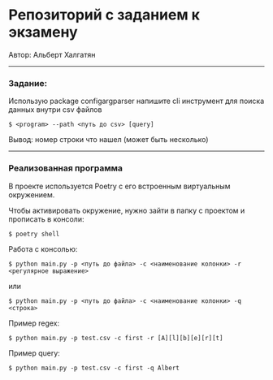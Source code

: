 # Репозиторий с заданием к экзамену

Автор: Альберт Халгатян

***

### Задание:


Использую package configargparser напишите cli инструмент для поиска данных внутри csv файлов
```shell script
$ <program> --path <путь до csv> [query]
```
Вывод: номер строки что нашел (может быть несколько)

***
### Реализованная программа
В проекте используется Poetry с его встроенным виртуальным окружением.

Чтобы активировать окружение, нужно зайти в папку с проектом и прописать в консоли:
```shell script
$ poetry shell
```

Работа с консолью:
```shell script
$ python main.py -p <путь до файла> -c <наименование колонки> -r <регулярное выражение>
```
или
```shell script
$ python main.py -p <путь до файла> -c <наименование колонки> -q <строка>
```

Пример regex:
```shell script
$ python main.py -p test.csv -c first -r [A][l][b][e][r][t]
```

Пример query:
```shell script
$ python main.py -p test.csv -c first -q Albert
```